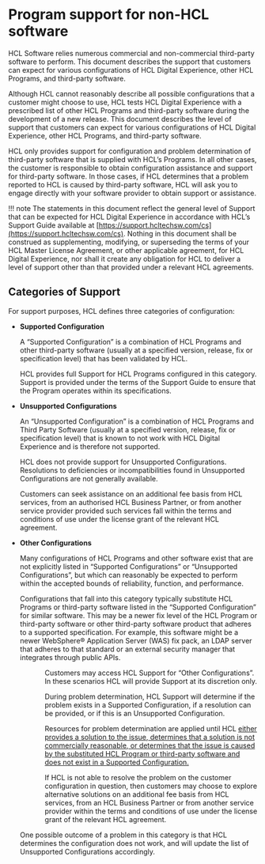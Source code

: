 # Program support for non-HCL software 
<!-- I think this title get closer to the subject of this topic. If HCL lawyers delivered this topic, ignore my suggestions and keep as is. -->
HCL Software relies numerous commercial and non-commercial third-party software to perform. This document describes the support that customers can expect for various configurations of HCL Digital Experience, other HCL Programs, and third-party software.

Although HCL cannot reasonably describe all possible configurations that a customer might choose to use, HCL tests HCL Digital Experience with a prescribed list of other HCL Programs and third-party software during the development of a new release. This document describes the level of support that customers can expect for various configurations of HCL Digital Experience, other HCL Programs, and third-party software.

HCL only provides support for configuration and problem determination of third-party software that is supplied with HCL’s Programs. In all other cases, the customer is responsible to obtain configuration assistance and support for third-party software. In those cases, if HCL determines that a problem reported to HCL is caused by third-party software, HCL will ask you to engage directly with your software provider to obtain support or assistance.

!!! note 
    The statements in this document reflect the general level of Support that can be expected for HCL Digital Experience in accordance with HCL’s Support Guide available at [https://support.hcltechsw.com/cs](https://support.hcltechsw.com/cs). Nothing in this document shall be construed as supplementing, modifying, or superseding the terms of your HCL Master License Agreement, or other applicable agreement, for HCL Digital Experience, nor shall it create any obligation for HCL to deliver a level of support other than that provided under a relevant HCL agreements.


## Categories of Support

For support purposes, HCL defines three categories of configuration:

-   **Supported Configuration**

    A “Supported Configuration” is a combination of HCL Programs and other third-party software (usually at a specified version, release, fix or specification level) that has been validated by HCL.
    
    HCL provides full Support for HCL Programs configured in this category. Support is provided under the terms of the Support Guide to ensure that the Program operates within its specifications.


-   **Unsupported Configurations**

    An “Unsupported Configuration” is a combination of HCL Programs and Third Party Software (usually at a specified version, release, fix or specification level) that is known to not work with HCL Digital Experience and is therefore not supported.  

    HCL does not provide support for Unsupported Configurations. Resolutions to deficiencies or incompatibilities found in Unsupported Configurations are not generally available.  

    Customers can seek assistance on an additional fee basis from HCL services, from an authorised HCL Business Partner, or from another service provider provided such services fall within the terms and conditions of use under the license grant of the relevant HCL agreement.


-   **Other Configurations**
  
    Many configurations of HCL Programs and other software exist that are not explicitly listed in “Supported Configurations” or “Unsupported Configurations”, but which can reasonably be expected to perform within the accepted bounds of reliability, function, and performance.
    
    Configurations that fall into this category typically substitute HCL Programs or third-party software listed in the “Supported Configuration” for similar software. This may be a newer fix level of the HCL Program or third-party software or other third-party software product that adheres to a supported specification. For example, this software might be a newer WebSphere® Application Server (WAS) fix pack, an LDAP server that adheres to that standard or an external security manager that integrates through public APIs.

    <p style="margin-left: 50px;">Customers may access HCL Support for “Other Configurations”. In these scenarios HCL will provide Support at its discretion only.</p>
    
    <p style="margin-left: 50px;">During problem determination, HCL Support will determine if the problem exists in a Supported Configuration, if a resolution can be provided, or if this is an Unsupported Configuration.</p>
    
    <p style="margin-left: 50px;">Resources for problem determination are applied until HCL <ins>either provides a solution to the issue, determines that a solution is not commercially reasonable, or determines that the issue is caused by the substituted HCL Program or third-party software and does not exist in a Supported Configuration.<ins></p>
            
    <p style="margin-left: 50px;">If HCL is not able to resolve the problem on the customer configuration in question, then customers may choose to explore alternative solutions on an additional fee basis from HCL services, from an HCL Business Partner or from another service provider within the terms and conditions of use under the license grant of the relevant HCL agreement.</p>

    One possible outcome of a problem in this category is that HCL determines the configuration does not work, and will update the list of Unsupported Configurations accordingly.
